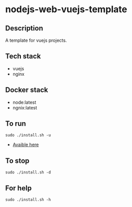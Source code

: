 # nodejs-web-vuejs-template

## Description
A template for vuejs projects.

## Tech stack
- vuejs
- nginx

## Docker stack
- node:latest
- ngnix:latest

## To run
`sudo ./install.sh -u`
- [Avaible here](http://localhost)

## To stop
`sudo ./install.sh -d`

## For help
`sudo ./install.sh -h`
